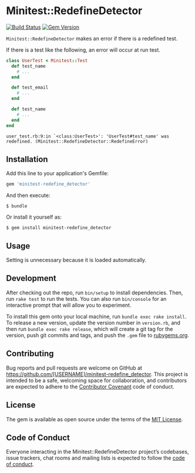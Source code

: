 # Minitest::RedefineDetector

[![Build Status](https://travis-ci.org/y-yagi/minitest-redefine_detector.svg?branch=master)](https://travis-ci.org/y-yagi/minitest-redefine_detector)
[![Gem Version](https://badge.fury.io/rb/minitest-redefine_detector.svg)](http://badge.fury.io/rb/minitest-redefine_detector)

`Minitest::RedefineDetector` makes an error if there is a redefined test.

If there is a test like the following, an error will occur at run test.

```ruby
class UserTest < Minitest::Test
  def test_name
    # ...
  end

  def test_email
    # ...
  end

  def test_name
    # ...
  end
end
```

```
user_test.rb:9:in `<class:UserTest>': 'UserTest#test_name' was redefined. (Minitest::RedefineDetector::RedefineError)
```

## Installation

Add this line to your application's Gemfile:

```ruby
gem 'minitest-redefine_detector'
```

And then execute:

    $ bundle

Or install it yourself as:

    $ gem install minitest-redefine_detector

## Usage

Setting is unnecessary because it is loaded automatically.

## Development

After checking out the repo, run `bin/setup` to install dependencies. Then, run `rake test` to run the tests. You can also run `bin/console` for an interactive prompt that will allow you to experiment.

To install this gem onto your local machine, run `bundle exec rake install`. To release a new version, update the version number in `version.rb`, and then run `bundle exec rake release`, which will create a git tag for the version, push git commits and tags, and push the `.gem` file to [rubygems.org](https://rubygems.org).

## Contributing

Bug reports and pull requests are welcome on GitHub at https://github.com/[USERNAME]/minitest-redefine_detector. This project is intended to be a safe, welcoming space for collaboration, and contributors are expected to adhere to the [Contributor Covenant](http://contributor-covenant.org) code of conduct.

## License

The gem is available as open source under the terms of the [MIT License](http://opensource.org/licenses/MIT).

## Code of Conduct

Everyone interacting in the Minitest::RedefineDetector project’s codebases, issue trackers, chat rooms and mailing lists is expected to follow the [code of conduct](https://github.com/y-yagi/minitest-redefine_detector/blob/master/CODE_OF_CONDUCT.md).
